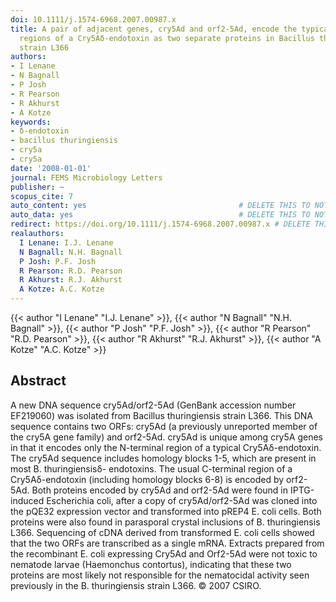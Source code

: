 ```yaml
---
doi: 10.1111/j.1574-6968.2007.00987.x
title: A pair of adjacent genes, cry5Ad and orf2-5Ad, encode the typical N- and C-terminal
  regions of a Cry5Aδ-endotoxin as two separate proteins in Bacillus thuringiensis
  strain L366
authors:
- I Lenane
- N Bagnall
- P Josh
- R Pearson
- R Akhurst
- A Kotze
keywords:
- δ-endotoxin
- bacillus thuringiensis
- cry5a
- cry5a
date: '2008-01-01'
journal: FEMS Microbiology Letters
publisher: ~
scopus_cite: 7
auto_content: yes                                  # DELETE THIS TO NOT AUTO GENERATE CONTENT
auto_data: yes                                     # DELETE THIS TO NOT AUTO GENERATE METADATA
redirect: https://doi.org/10.1111/j.1574-6968.2007.00987.x # DELETE THIS TO NOT REDIRECT
realauthors:
  I Lenane: I.J. Lenane
  N Bagnall: N.H. Bagnall
  P Josh: P.F. Josh
  R Pearson: R.D. Pearson
  R Akhurst: R.J. Akhurst
  A Kotze: A.C. Kotze
---
```

{{< author "I Lenane" "I.J. Lenane" >}}, {{< author "N Bagnall" "N.H. Bagnall" >}}, {{< author "P Josh" "P.F. Josh" >}}, {{< author "R Pearson" "R.D. Pearson" >}}, {{< author "R Akhurst" "R.J. Akhurst" >}}, {{< author "A Kotze" "A.C. Kotze" >}}

## Abstract
A new DNA sequence cry5Ad/orf2-5Ad (GenBank accession number EF219060) was isolated from Bacillus thuringiensis strain L366. This DNA sequence contains two ORFs: cry5Ad (a previously unreported member of the cry5A gene family) and orf2-5Ad. cry5Ad is unique among cry5A genes in that it encodes only the N-terminal region of a typical Cry5Aδ-endotoxin. The cry5Ad sequence includes homology blocks 1-5, which are present in most B. thuringiensisδ- endotoxins. The usual C-terminal region of a Cry5Aδ-endotoxin (including homology blocks 6-8) is encoded by orf2-5Ad. Both proteins encoded by cry5Ad and orf2-5Ad were found in IPTG-induced Escherichia coli, after a copy of cry5Ad/orf2-5Ad was cloned into the pQE32 expression vector and transformed into pREP4 E. coli cells. Both proteins were also found in parasporal crystal inclusions of B. thuringiensis L366. Sequencing of cDNA derived from transformed E. coli cells showed that the two ORFs are transcribed as a single mRNA. Extracts prepared from the recombinant E. coli expressing Cry5Ad and Orf2-5Ad were not toxic to nematode larvae (Haemonchus contortus), indicating that these two proteins are most likely not responsible for the nematocidal activity seen previously in the B. thuringiensis strain L366. © 2007 CSIRO.
